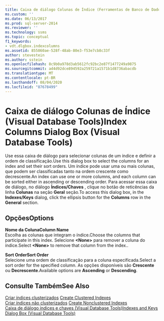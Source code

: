 ```yaml
---
title: Caixa de diálogo Colunas de Índice (Ferramentas de Banco de Dados Visual) | Microsoft Docs
ms.custom: ''
ms.date: 06/13/2017
ms.prod: sql-server-2014
ms.reviewer: ''
ms.technology: ssms
ms.topic: conceptual
f1_keywords:
- vdt.dlgbox.indexcolumns
ms.assetid: 855860ae-528f-48ab-80e3-f53e7cb8c33f
author: stevestein
ms.author: sstein
ms.openlocfilehash: 8c9b0a978d3ab5612fc92bc2e87f1477249a9875
ms.sourcegitcommit: ad4d92dce894592a259721a1571b1d8736abacdb
ms.translationtype: MT
ms.contentlocale: pt-BR
ms.lasthandoff: 08/04/2020
ms.locfileid: "87678499"
---
```

# <a name="index-columns-dialog-box-visual-database-tools"></a><span data-ttu-id="91e66-102">Caixa de diálogo Colunas de Índice (Visual Database Tools)</span><span class="sxs-lookup"><span data-stu-id="91e66-102">Index Columns Dialog Box (Visual Database Tools)</span></span>
  <span data-ttu-id="91e66-103">Use essa caixa de diálogo para selecionar colunas de um índice e definir a ordem de classificação.</span><span class="sxs-lookup"><span data-stu-id="91e66-103">Use this dialog box to select the columns for an index and set their sort orders.</span></span> <span data-ttu-id="91e66-104">Um índice pode usar uma ou mais colunas, que podem ser classificadas tanto na ordem crescente como decrescente.</span><span class="sxs-lookup"><span data-stu-id="91e66-104">An index can use one or more columns, and each column can be sorted either in ascending or descending order.</span></span> <span data-ttu-id="91e66-105">Para acessar essa caixa de diálogo, no diálogo **Índices/Chaves** , clique no botão de reticências da linha **Colunas** na seção **Geral** seção.</span><span class="sxs-lookup"><span data-stu-id="91e66-105">To access this dialog box, in the **Indexes/Keys** dialog, click the ellipsis button for the **Columns** row in the **General** section.</span></span>  
  
## <a name="options"></a><span data-ttu-id="91e66-106">Opções</span><span class="sxs-lookup"><span data-stu-id="91e66-106">Options</span></span>  
 <span data-ttu-id="91e66-107">**Nome da Coluna**</span><span class="sxs-lookup"><span data-stu-id="91e66-107">**Column Name**</span></span>  
 <span data-ttu-id="91e66-108">Escolha as colunas que integram o índice.</span><span class="sxs-lookup"><span data-stu-id="91e66-108">Choose the columns that participate in this index.</span></span> <span data-ttu-id="91e66-109">Selecione **\<None>** para remover a coluna do índice.</span><span class="sxs-lookup"><span data-stu-id="91e66-109">Select **\<None>** to remove that column from the index..</span></span>  
  
 <span data-ttu-id="91e66-110">**Sort Order**</span><span class="sxs-lookup"><span data-stu-id="91e66-110">**Sort Order**</span></span>  
 <span data-ttu-id="91e66-111">Selecione uma ordem de classificação para a coluna especificada.</span><span class="sxs-lookup"><span data-stu-id="91e66-111">Select a sort order for the specified column.</span></span> <span data-ttu-id="91e66-112">As opções disponíveis são **Crescente** ou **Decrescente**.</span><span class="sxs-lookup"><span data-stu-id="91e66-112">Available options are **Ascending** or **Descending**.</span></span>  
  
## <a name="see-also"></a><span data-ttu-id="91e66-113">Consulte Também</span><span class="sxs-lookup"><span data-stu-id="91e66-113">See Also</span></span>  
 <span data-ttu-id="91e66-114">[Criar índices clusterizados](../../relational-databases/indexes/create-clustered-indexes.md) </span><span class="sxs-lookup"><span data-stu-id="91e66-114">[Create Clustered Indexes](../../relational-databases/indexes/create-clustered-indexes.md) </span></span>  
 <span data-ttu-id="91e66-115">[Criar índices não clusterizados](../../relational-databases/indexes/create-nonclustered-indexes.md) </span><span class="sxs-lookup"><span data-stu-id="91e66-115">[Create Nonclustered Indexes](../../relational-databases/indexes/create-nonclustered-indexes.md) </span></span>  
 [<span data-ttu-id="91e66-116">Caixa de diálogo índices e chaves &#40;Visual Database Tools&#41;</span><span class="sxs-lookup"><span data-stu-id="91e66-116">Indexes and Keys Dialog Box &#40;Visual Database Tools&#41;</span></span>](visual-database-tools.md)  
  
  
